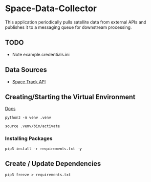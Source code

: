 # Space-Data-Collector

This application periodically pulls satellite data from external APIs and publishes it to a messaging queue for downstream processing.

## TODO

- Note example.credentials.ini

## Data Sources

- [Space Track API](https://www.space-track.org/documentation#api)
  

## Creating/Starting the Virtual Environment

[Docs](https://docs.python.org/3/tutorial/venv.html)

```
python3 -m venv .venv
```

```
source .venv/bin/activate
```

### Installing Packages

```
pip3 install -r requirements.txt -y
```

## Create / Update Dependencies

```
pip3 freeze > requirements.txt
```